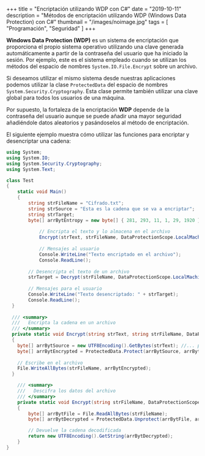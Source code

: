+++
title = "Encriptación utilizando WDP con C#"
date = "2019-10-11"
description = "Métodos de encriptación utilizando WDP (Windows Data Protection) con C#"
thumbnail = "/images/noimage.jpg"
tags = [ "Programación", "Seguridad" ]
+++

**Windows Data Protection (WDP)** es un sistema de encriptación que proporciona el propio sistema operativo utilizando una clave generada
automáticamente a partir de la contraseña del usuario que ha iniciado la sesión. Por ejemplo, este es el sistema empleado cuando se utilizan
los métodos del espacio de nombres `System.IO.File.Encrypt` sobre un archivo.

Si deseamos utilizar el mismo sistema desde nuestras aplicaciones podemos utilizar la clase `ProtectedData` del espacio de nombres
`System.Security.Cryptography`. Esta clase permite también utilizar una clave global para todos los usuarios de una máquina.
	
Por supuesto, la fortaleza de la encriptación **WDP** depende de la contraseña del usuario aunque se puede añadir una mayor seguridad
añadiéndole datos aleatorios y pasándoselos al método de encriptación.

El siguiente ejemplo muestra cómo utilizar las funciones para encriptar y desencriptar una cadena:

```csharp
using System;
using System.IO;
using System.Security.Cryptography;
using System.Text;

class Test
{
	static void Main()
	{ 
		string strFileName = "Cifrado.txt"; 
	    string strSource = "Esta es la cadena que se va a encriptar";
	    string strTarget;
	    byte[] arrBytEntropy = new byte[] { 281, 293, 11, 1, 29, 1920 }; //... bytes aleatorios para aumentar la seguridad
	
			// Encripta el texto y lo almacena en el archivo
			Encrypt(strText, strFileName, DataProtectionScope.LocalMachine, arrBytEnthropy);
			
			// Mensajes al usuario
			Console.WriteLine("Texto encriptado en el archivo");
			Console.ReadLine();
			
	    // Desencripta el texto de un archivo
	    strTarget = Decrypt(strFileName, DataProtectionScope.LocalMachine, arrBytEnthropy);
	        
	    // Mensajes para el usuario
	    Console.WriteLine("Texto desencriptado: " + strTarget);
	    Console.ReadLine();
  }
    
  /// <summary>
  ///   Encripta la cadena en un archivo
  /// </summary>
  private static void Encrypt(string strText, string strFileName, DataProtectionScope intScope, byte [] arrBytEnthropy)
  { 
  	byte[] arrBytSource = new UTF8Encoding().GetBytes(strText); //... pasa la cadena original a bytes
	byte[] arrBytEncrypted = ProtectedData.Protect(arrBytSource, arrBytEntropy, intScope); //... array de bytes codificados
      
    // Escribe en el archivo
    File.WriteAllBytes(strFileName, arrBytEncrypted);
  }

	/// <summary>
	///   Descifra los datos del archivo
	/// </summary>
	private static void Encrypt(string strFileName, DataProtectionScope intScope, byte [] arrBytEnthropy)
	{ 
		byte[] arrBytFile = File.ReadAllBytes(strFileName);
		byte[] arrBytDecrypted = ProtectedData.Unprotect(arrBytFile, arrBytEntropy, intScope);

		// Devuelve la cadena decodificada
		return new UTF8Encoding().GetString(arrBytDecrypted);
	}
}
```